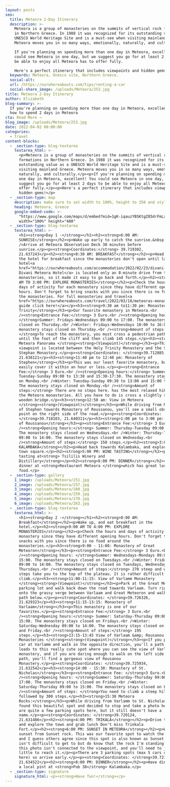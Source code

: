 ```yaml
---
layout: posts
seo:
  title: Meteora 2-Day Itinerary
  description: >-
    Meteora is a group of monasteries on the summits of vertical rock formations
    in Northern Greece. In 1988 it was recognized for its outstanding value as a
    UNESCO World Heritage Site and is a must-see when visiting mainland Greece.
    Meteora moves you in so many ways, emotionally, naturally, and culturally.

    If you're planning on spending more than one day in Meteora, excellent! You
    could see Meteora in one day, but we suggest you go for at least 2 days to
    be able to enjoy all Meteora has to offer fully.

    Here's a perfect itinerary that includes viewpoints and hidden gems!
  keywords: Meteora, Unesco site, Northern Greece.
  social-alt:
  url: /https://ourwhereabouts.com/tips/renting-a-car
  social-share_image: /uploads/Meteora/253.jpg
title: Meteora 2-Day Itinerary
author: Elizabeth
blog-summary: >-
  If you're planning on spending more than one day in Meteora, excellent! Here's
  how to spend 2 days in Meteora
cta: Read More →
blog_image: /uploads/Meteora/253.jpg
date: 2022-04-02 00:00:00
categories:
  - travel
content-blocks:
  - _section-type: blog-textarea
    textarea_html: >-
      <p>Meteora is a group of monasteries on the summits of vertical rock
      formations in Northern Greece. In 1988 it was recognized for its
      outstanding value as a UNESCO World Heritage Site and is a must-see when
      visiting mainland Greece. Meteora moves you in so many ways, emotionally,
      naturally, and culturally.</p><p>If you're planning on spending more than
      one day in Meteora, excellent! You could see Meteora in one day, but we
      suggest you go for at least 2 days to be able to enjoy all Meteora has to
      offer fully.</p><p>Here's a perfect itinerary that includes viewpoints and
      hidden gems!</p>
  - _section-type: map
    description: make sure to set width to 100%, height to 350 and style to border 2
    heading: Meteora, Greece
    google-embed-code: >-
      "https://www.google.com/maps/d/embed?mid=1gK-iqauzYBSKtgZ85drFmLx2SMs5u0X4&ehbc=2E312F"
      width="100%" height="480"
  - _section-type: blog-textarea
    textarea_html: >-
      <h1><strong>Day 1 -</strong></h1><h2><strong>6:00 AM:
      SUNRISE</strong></h2><p>Wake up early to catch the sunrise.&nbsp;<br
      />Arrive at Meteora Observation Deck 30 minutes before
      sunrise.</p><p><strong>Coordinates:</strong> 39.719302,
      21.637243</p><h2><strong>8:30 AM: BREAKFAST</strong></h2><p>Head back to
      the hotel for breakfast since the monasteries don't open until later. Our
      hotel<a
      href="https://ourwhereabouts.com/accommodation/2022/02/23/divani-meteora-hotel.html">
      Divani Meteora Hotel</a> is located only an 8-minute drive from the
      monasteries, so it made it easy to go back and forth.</p><h2><strong>9:30
      AM TO 3:00 PM: EXPLORE MONASTERIES</strong></h2><p>Check the hours and
      days of activity for each monastery since they have different opening
      hours. Don't forget to bring snacks with you since there is no food around
      the monasteries. For full monasteries and travel<a
      href="https://ourwhereabouts.com/travel/2022/03/18/meteoras-monasteries-the-ultimate-guide.html">
      guide click here!</a></p><h3><strong>9:30 am to11:30 pm: Monastery of Holy
      Trinity</strong></h3><p>Our favorite monastery in Meteora.<br
      /><strong>Entrance Fee:</strong> 3 Euro.<br /><strong>Opening hours:
      </strong>Summer: Fridays-Wednesdays 09:00 to 17:00. The monastery stays
      closed on Thursday.<br />Winter: Fridays-Wednesdays 10:00 to 16:00. The
      monastery stays closed on Thursday.<br /><strong>Amount of steps:
      </strong>To reach the monastery, you must cross a pedestrian path downhill
      until the foot of the cliff and then climb 145 steps.</p><h3><strong>11:30
      Meteora Panorama </strong><strong>(Viewpoint)</strong></h3><p>This
      viewpoint is located between the Holy Trinity Monastery and the St.
      Stephan Monastery.</p><p><strong>Coordinates: </strong>39.712885,
      21.638121</p><h3><strong>11:40 pm to 12:40 pm: Monastery of
      Stephen</strong></h3><p>This was our least favorite monastery, but you can
      easily cover it within an hour or less.</p><p><strong>Entrance
      Fee:</strong> 3 Euro.<br /><strong>Opening hours:</strong> Summer:
      Tuesday-Sunday 09:00 to 13:30 and 15:30-17:30. The monastery stays closed
      on Monday.<br />Winter: Tuesday-Sunday 09:30 to 13:00 and 15:00 to 17:00.
      The monastery stays closed on Monday.<br /><strong>Amount of
      steps:</strong> There are no steps here. has the most relaxed hike of all
      the Meteora monasteries. All you have to do is cross a slightly shaky
      wooden bridge.</p><h3><strong>12:50 am: View in Meteora
      </strong><strong>(Viewpoint)</strong></h3><p>While driving from Monastery
      of Stephen towards Monastery of Roussanou, you'll see a small observation
      point on the right side of the road.</p><p><strong>Coordinates:
      </strong>39.718103, 21.640311</p><h3><strong>1:00 pm to 3:00 pm: Monastery
      of Roussanou</strong></h3><p><strong>Entrance Fee:</strong> 3 Euro.<br
      /><strong>Opening hours:</strong> Summer: Thursday-Tuesday 09:00 to 16:00.
      The monastery stays closed on Wednesdays.<br />Winter: Thursday-Tuesday
      09:00 to 14:00. The monastery stays closed on Wednesday.<br
      /><strong>Amount of steps:</strong> 150 steps.</p><h2><strong>3:00 PM:
      KALAMBAKA</strong></h2><p>Head back towards Kalambaka, and explore the
      town square.</p><h2><strong>5:00 PM: WINE TASTING</strong></h2><p>Go wine
      tasting at<strong> Tsililis Winery and
      Distillery</strong></p><h2><strong>6:00 PM: DINNER</strong></h2><p>Eat
      dinner at <strong>Restaurant Meteora </strong>which has great local
      food.</p>
  - _section-type: gallery
    1_image: /uploads/Meteora/251.jpg
    2_image: /uploads/Meteora/257.jpg
    3_image: /uploads/Meteora/260.jpg
    4_image: /uploads/Meteora/259.jpg
    5_image: /uploads/Meteora/278.jpg
    6_image: /uploads/Meteora/263.jpg
  - _section-type: blog-textarea
    textarea_html: >-
      <h1><strong>Day 2 -</strong></h1><h2><strong>8:00 AM:
      Breakfast</strong></h2><p>Wake up, and eat breakfast in the
      hotel.</p><h2><strong>9:00 AM TO 4:00 PM: EXPLORE
      MONASTERIES</strong></h2><p>Check the hours and days of activity for each
      monastery since they have different opening hours. Don't forget to bring
      snacks with you since there is no food around the
      monasteries.</p><h3><strong>9:00 - 11:00: Monastery of Great
      Meteoron</strong></h3><p><strong>Entrance Fee:</strong> 3 Euro.<br
      /><strong>Opening hours: </strong>Summer: Wednesdays-Mondays 09:00 to
      15:00. The monastery stays closed on Tuesdays.<br />Winter: Friday-Monday
      09:00 to 14:00. The monastery stays closed on Tuesdays, Wednesdays, and
      Thursdays.<br /><strong>Amount of steps:</strong> 270 steep and winding
      steps take you to the top of the plateau. It is rather difficult to
      climb.</p><h3><strong>11:00-11:15: View of Varlamm Monastery
      </strong><strong>(Viewpoint)</strong></h3><p>Park at the Great Metreoron
      parking lot and walk back down the road towards Varlaam. Turn right out
      onto the grassy verge between Varlaam and Great Meteoron and walk down the
      path below.</p><p><strong>Coordinates: </strong>39.726326,
      21.629323</p><h3><strong>11:15-13:15: Monastery of
      Varlaam</strong></h3><p>This monastery is one of our
      favorites.</p><p><strong>Entrance Fee:</strong> 3 Euro.<br
      /><strong>Opening hours:</strong> Summer: Saturday-Thursday 09:00 to
      15:00. The monastery stays closed on Fridays.<br />Winter:
      Saturday-Wednesday 09:00 to 14:00. The monastery stays closed on Thursday
      and Friday.<br /><strong>Amount of steps:</strong> 195
      steps.</p><h3><strong>13:15-13:45 View of Varlaam &amp; Rousanou
      Monasteries </strong><strong>(Viewpoint)</strong></h3><p>If you park your
      car at Varlamm and walk in the opposite direction, you'll a path that
      leads to this really cute spot where you can see the view of Varlaam
      monastery, and if you are daring enough to walk on the left side of the
      path, you'll find a gorgeous view of Rousanou
      Monastery.</p><p><strong>Coordinates: </strong>39.725934,
      21.632542</p><h3><strong>14:00 - 15:30: Monastery of St.
      Nicholas</strong></h3><p><strong>Entrance Fee: </strong>3 Euro.<br
      /><strong>Opening hours: </strong>Summer: Saturday-Thursday 09:00 to
      17:00. The monastery stays closed on Friday.<br />Winter:
      Saturday-Thursday 09:00 to 15:00. The monastery stays closed on Friday.<br
      /><strong>Amount of steps: </strong>You need to climb a steep hill,
      followed by 300 steps.</p><h3><strong>15:30 Meteora
      Rocks:</strong></h3><p>While driving from Varlamm to St. Nicholas, we
      found this beautiful spot and decided to stop and take a photo here. There
      are quite a few parking spots here, but it still doesn't have a
      name.</p><p><strong>Coordinates: </strong>39.720124,
      21.631486</p><h2><strong>4:00 PM: TRIKALA</strong></h2><p>Drive to Trikala
      and explore the town and grab lunch Don't miss Trinkala
      Fort.</p><h2><strong>6:00 PM: SUNSET IN METEORA</strong></h2><p>Watch the
      sunset from Sunset rock. This was our favorite spot to watch the sunset,
      and I guess others agree since this spot is also known as Sunset rock. It
      isn't difficult to get to but do know that the rock I'm standing on in
      this photo isn't connected to the viewpoint, and you'll need to jump a
      little to reach it.</p><p>There are 3 parking spots (max 5 cars can fit in
      here) so arrive early.</p><p><strong>Coordinates: </strong>39.721378,
      21.634522</p><h2><strong>8:00 PM: DINNER</strong></h2><p>Have dinner with
      a local pint at <strong>Pub 38</strong> Kalambaka.</p>
  - _section-type: signature
    signature_html: <p><strong>Have fun!</strong></p>
---
```


